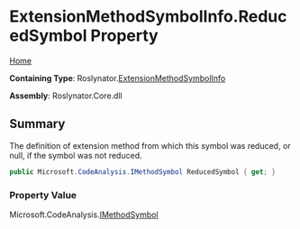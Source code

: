 # ExtensionMethodSymbolInfo\.ReducedSymbol Property

[Home](../../../README.md)

**Containing Type**: Roslynator\.[ExtensionMethodSymbolInfo](../README.md)

**Assembly**: Roslynator\.Core\.dll

## Summary

The definition of extension method from which this symbol was reduced, or null, if the symbol was not reduced\.

```csharp
public Microsoft.CodeAnalysis.IMethodSymbol ReducedSymbol { get; }
```

### Property Value

Microsoft\.CodeAnalysis\.[IMethodSymbol](https://docs.microsoft.com/en-us/dotnet/api/microsoft.codeanalysis.imethodsymbol)

